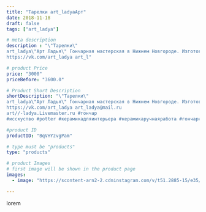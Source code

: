 ```yaml
---
title: "Тарелки art_ladyaАрт"
date: 2018-11-18
draft: false
tags: ["art_ladya"]

# meta description
description : "\"Тарелки\"
art_ladya\"Арт Ладья\" Гончарная мастерская в Нижнем Новгороде. Изготовление керамики и мастер//-классы по обучению. 
https://vk.com/art_ladya art_l"

# product Price
price: "3000"
priceBefore: "3600.0"

# Product Short Description
shortDescription: "\"Тарелки\"
art_ladya\"Арт Ладья\" Гончарная мастерская в Нижнем Новгороде. Изготовление керамики и мастер//-классы по обучению. 
https://vk.com/art_ladya art_ladya@mail.ru 
art//-ladya.Livemaster.ru #гончар
#исскуство #potter #керамикадляинтерьера #керамикаручнаяработа #гончарнаямастерская #керамиканазаказ #handmade #посудаизглины #керамика #эксклюзивнаякерамика  #painter #dishes #decor#ceramicar #nntoday #claygoods #restaurant #earthenware#ceramic #design #bowl #dish  #plate #ceramicart #berries #авторскаякерамика"

#product ID
productID: "BqVHYzvgPam"

# type must be "products"
type: "products"

# product Images
# first image will be shown in the product page
images:
  - image: "https://scontent-arn2-2.cdninstagram.com/v/t51.2885-15/e35/44507891_191580128443817_8529481409977016826_n.jpg?tp=1&_nc_ht=scontent-arn2-2.cdninstagram.com&_nc_cat=105&_nc_ohc=Z_6IX0Z-78gAX83-Kru&ccb=7-4&oh=290770c5ce2b8aa84ad68d0c06dee691&oe=60836C39&_nc_sid=86f79a&ig_cache_key=MTkxNTQ2OTcwNzY2Njg0NzM5OA%3D%3D.2-ccb7-4"

---
```

lorem
